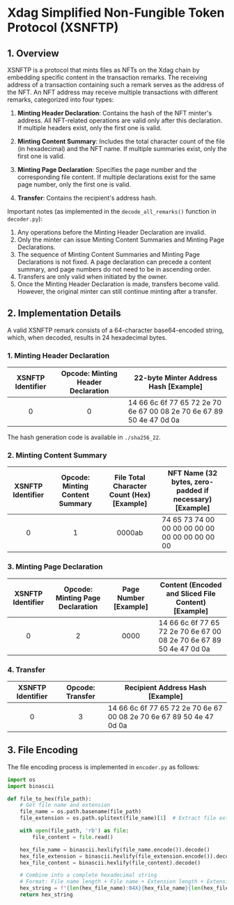 # Xdag Simplified Non-Fungible Token Protocol (XSNFTP)

## 1. Overview

XSNFTP is a protocol that mints files as NFTs on the Xdag chain by embedding specific content in the transaction remarks. The receiving address of a transaction containing such a remark serves as the address of the NFT. An NFT address may receive multiple transactions with different remarks, categorized into four types:

1. **Minting Header Declaration**: Contains the hash of the NFT minter's address. All NFT-related operations are valid only after this declaration. If multiple headers exist, only the first one is valid.

2. **Minting Content Summary**: Includes the total character count of the file (in hexadecimal) and the NFT name. If multiple summaries exist, only the first one is valid.

3. **Minting Page Declaration**: Specifies the page number and the corresponding file content. If multiple declarations exist for the same page number, only the first one is valid.

4. **Transfer**: Contains the recipient's address hash.

Important notes (as implemented in the `decode_all_remarks()` function in `decoder.py`):

1. Any operations before the Minting Header Declaration are invalid.
2. Only the minter can issue Minting Content Summaries and Minting Page Declarations.
3. The sequence of Minting Content Summaries and Minting Page Declarations is not fixed. A page declaration can precede a content summary, and page numbers do not need to be in ascending order.
4. Transfers are only valid when initiated by the owner.
5. Once the Minting Header Declaration is made, transfers become valid. However, the original minter can still continue minting after a transfer.

## 2. Implementation Details

A valid XSNFTP remark consists of a 64-character base64-encoded string, which, when decoded, results in 24 hexadecimal bytes.

### 1. Minting Header Declaration

| XSNFTP Identifier | Opcode: Minting Header Declaration | 22-byte Minter Address Hash [Example] |
|:----------------:|:----------------------:|------------------------------------------|
| 0 | 0 | 14 66 6c 6f 77 65 72 2e 70 6e 67 00 08 2e 70 6e 67 89 50 4e 47 0d 0a |

The hash generation code is available in `./sha256_22`.

### 2. Minting Content Summary

| XSNFTP Identifier | Opcode: Minting Content Summary | File Total Character Count (Hex) [Example] | NFT Name (32 bytes, zero-padded if necessary) [Example] |
|:----------------:|:----------------------:|:-----------------:|------------------------------------------|
| 0 | 1 | 0000ab | 74 65 73 74 00 00 00 00 00 00 00 00 00 00 00 00 |

### 3. Minting Page Declaration

| XSNFTP Identifier | Opcode: Minting Page Declaration | Page Number [Example] | Content (Encoded and Sliced File Content) [Example] |
|:----------------:|:----------------------:|:------:|------------------------------------------|
| 0 | 2 | 0000 | 14 66 6c 6f 77 65 72 2e 70 6e 67 00 08 2e 70 6e 67 89 50 4e 47 0d 0a |

### 4. Transfer

| XSNFTP Identifier | Opcode: Transfer | Recipient Address Hash [Example] |
|:----------------:|:------:|------------------------------------------|
| 0 | 3 | 14 66 6c 6f 77 65 72 2e 70 6e 67 00 08 2e 70 6e 67 89 50 4e 47 0d 0a |

## 3. File Encoding

The file encoding process is implemented in `encoder.py` as follows:

```python
import os
import binascii

def file_to_hex(file_path):
    # Get file name and extension
    file_name = os.path.basename(file_path)
    file_extension = os.path.splitext(file_name)[1]  # Extract file extension

    with open(file_path, 'rb') as file:
        file_content = file.read()

    hex_file_name = binascii.hexlify(file_name.encode()).decode()
    hex_file_extension = binascii.hexlify(file_extension.encode()).decode()
    hex_file_content = binascii.hexlify(file_content).decode()

    # Combine into a complete hexadecimal string
    # Format: File name length + File name + Extension length + Extension + File content
    hex_string = f"{len(hex_file_name):04X}{hex_file_name}{len(hex_file_extension):04X}{hex_file_extension}{hex_file_content}"
    return hex_string
```

